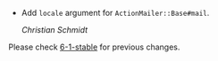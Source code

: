*   Add `locale` argument for `ActionMailer::Base#mail`.

    *Christian Schmidt*


Please check [6-1-stable](https://github.com/rails/rails/blob/6-1-stable/actionmailer/CHANGELOG.md) for previous changes.
